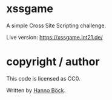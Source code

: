 # xssgame

A simple Cross Site Scripting challenge.

Live version: https://xssgame.int21.de/

# copyright / author

This code is licensed as CC0.

Written by [Hanno Böck](https://hboeck.de/).
